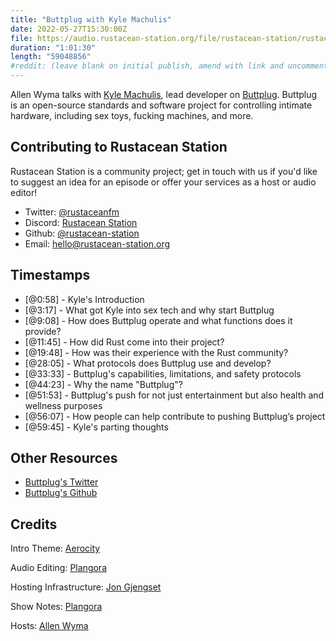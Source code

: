 ```yaml
---
title: "Buttplug with Kyle Machulis"
date: 2022-05-27T15:30:00Z
file: https://audio.rustacean-station.org/file/rustacean-station/rustacean-station-e071-kyle-machulis.mp3
duration: "1:01:30"
length: "59048856"
#reddit: (leave blank on initial publish, amend with link and uncomment this line after Reddit thread has been posted)
---
```

Allen Wyma talks with [Kyle Machulis](https://twitter.com/robjtede), lead developer on [Buttplug](https://buttplug.io/). Buttplug is an open-source standards and software project for controlling intimate hardware, including sex toys, fucking machines, and more.

## Contributing to Rustacean Station

Rustacean Station is a community project; get in touch with us if you'd like to suggest an idea for an episode or offer your services as a host or audio editor!

- Twitter: [@rustaceanfm](https://twitter.com/rustaceanfm)
- Discord: [Rustacean Station](https://discord.gg/cHc3Gyc)
- Github: [@rustacean-station](https://github.com/rustacean-station/)
- Email: [hello@rustacean-station.org](mailto:hello@rustacean-station.org)

## Timestamps 
- [@0:58] - Kyle's Introduction
- [@3:17] - What got Kyle into sex tech and why start Buttplug
- [@9:08] - How does Buttplug operate and what functions does it provide?
- [@11:45] - How did Rust come into their project?
- [@19:48] - How was their experience with the Rust community?
- [@28:05] - What protocols does Buttplug use and develop?
- [@33:33] - Buttplug's capabilities, limitations, and safety protocols
- [@44:23] - Why the name "Buttplug"?
- [@51:53] - Buttplug's push for not just entertainment but also health and wellness purposes
- [@56:07] - How people can help contribute to pushing Buttplug’s project
- [@59:45] - Kyle's parting thoughts

## Other Resources
- [Buttplug's Twitter](https://twitter.com/buttplugio)
- [Buttplug's Github](https://github.com/buttplugio)

## Credits
Intro Theme: [Aerocity](https://twitter.com/AerocityMusic)

Audio Editing: [Plangora](https://twitter.com/plangora)

Hosting Infrastructure: [Jon Gjengset](https://twitter.com/jonhoo/)

Show Notes: [Plangora](https://twitter.com/plangora)

Hosts: [Allen Wyma](https://twitter.com/allenwyma)
